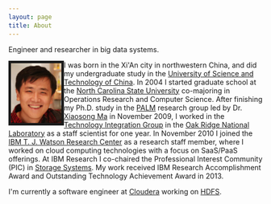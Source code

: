 ```yaml
---
layout: page
title: About
---
```


<p class="message">
  Engineer and researcher in big data systems. 
</p>

<a href="url"><img src="https://raw.githubusercontent.com/zhe-thoughts/zhe-thoughts.github.io/master/_figures/logo-2013.png" align="left" width="100" border="5" ></a>

I was born in the Xi'An city in northwestern China, and did my undergraduate study in the [University of Science and Technology of China](http://www.ustc.edu.cn/). In 2004 I started graduate school at the [North Carolina State University](http://www.ncsu.edu) co-majoring in Operations Research and Computer Science. After finishing my Ph.D. study in the [PALM](http://research.csc.ncsu.edu/palm/index.htm) research group led by Dr. [Xiaosong Ma](http://qcri.org.qa/page?a=117&name=Xiaosong_Ma&pid=154&lang=en-CA) in November 2009, I worked in the [Technology Integration Group](http://techint.nccs.gov/) in the [Oak Ridge National Laboratory](http://www.ornl.gov) as a staff scientist for one year. In November 2010 I joined the [IBM T. J. Watson Research Center](http://www.research.ibm.com/labs/watson/) as a research staff member, where I worked on cloud computing technologies with a focus on SaaS/PaaS offerings. At IBM Research I co-chaired the Professional Interest Community (PIC) in [Storage Systems](http://researcher.watson.ibm.com/researcher/view_group.php?id=155). My work received IBM Research Accomplishment Award and Outstanding Technology Achievement Award in 2013.

I'm currently a software engineer at [Cloudera](www.cloudera.com) working on [HDFS](http://hadoop.apache.org/docs/r1.2.1/hdfs_design.html). 